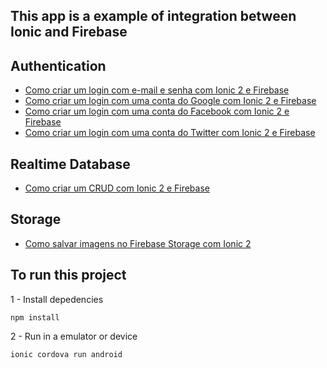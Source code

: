 ## This app is a example of integration between Ionic and Firebase

## Authentication
- [Como criar um login com e-mail e senha com Ionic 2 e Firebase](http://www.fabricadecodigo.com/como-criar-um-login-com-e-mail-e-senha-com-ionic-2-e-firebase/)
- [Como criar um login com uma conta do Google com Ionic 2 e Firebase](http://www.fabricadecodigo.com/como-criar-um-login-com-uma-conta-do-google-com-ionic-2-e-firebase/)
- [Como criar um login com uma conta do Facebook com Ionic 2 e Firebase](http://www.fabricadecodigo.com/como-criar-um-login-com-uma-conta-do-facebook-com-ionic-2-e-firebase/)
- [Como criar um login com uma conta do Twitter com Ionic 2 e Firebase](http://www.fabricadecodigo.com/como-criar-um-login-com-uma-conta-do-twitter-com-ionic-2-e-firebase/)

## Realtime Database
- [Como criar um CRUD com Ionic 2 e Firebase](http://www.fabricadecodigo.com/como-criar-um-crud-com-ionic-2-e-firebase/)

## Storage
- [Como salvar imagens no Firebase Storage com Ionic 2](http://www.fabricadecodigo.com/como-salvar-imagens-no-firebase-storage-com-ionic-2/)


## To run this project

1 - Install depedencies

```
npm install
```

2 - Run in a emulator or device

```
ionic cordova run android
```

